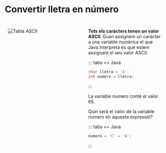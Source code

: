 # Convertir lletra en número

<div style="display: flex;">

<div style="flex: 1; padding: 10px;">

![Tabla ASCII](/uf6/Tabla_ASCII.jpg)

</div>

<div style="flex: 1; padding: 10px;">

**Tots els caràcters tenen un valor ASCII**. Quan assignem un caràcter a una variable numèrica el que Java interpreta és que estem assignant el seu valor ASCII.

::: tabs
== Java

```java
char lletra = 'A';
int numero = lletra;
```

:::

La variable numero conté el valor 65.

Quin serà el valor de la variable numero en aquesta expressió?

::: tabs
== Java

```java
numero = 'C' – 'A';
```

:::

</div>
</div>
